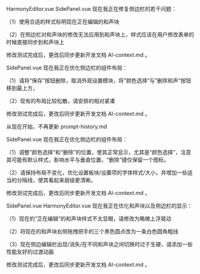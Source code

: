 HarmonyEditor.vue SidePanel.vue 现在我正在修复侧边栏的若干问题：

（1）使用合适的样式标明现在正在编辑的和声块

（2）在侧边栏对和声块的修改无法应用到和声块上，样式应该在用户修改表单的时候直接同步到和声块上

修改测试完成后，更改后同步更新开发文档 AI-context.md 。


SidePanel.vue 现在我正在优化侧边栏的组件布局：

（1）请将“保存”按钮删除，取消外观设置模块，将”颜色选择“与”删除和声“按钮移到最上方，

（2）现有的布局比较松散，请安排的相对紧凑

修改测试完成后，更改后同步更新开发文档 AI-context.md 。

从现在开始，不再更新 prompt-history.md


SidePanel.vue 现在我正在优化侧边栏的组件布局：

（1）调整”颜色选择“和“删除”的位置，使其正常显示，尤其是“颜色选择”，注意其可能有默认样式，影响水平与垂直位置，“删除”键仅保留一个图标。

（2）请保持布局不变化，优化设置板块/设置项的字体样式/大小，并增加一些适当的分隔线，使其看起来层级更清晰。

修改测试完成后，更改后同步更新开发文档 AI-context.md 。


SidePanel.vue HarmonyEditor.vue 现在我正在优化和声块以及侧边栏的显示：

（1）现在的“正在编辑”的和声块样式不太显眼，请修改为略微上浮晃动

（2）将现在的和声块右侧拖拽把手的三个黑色圆点改为一条白色圆角粗线

（3）现在侧边编辑栏出现/消失/在不同和声块之间切换时过于生硬，请添加一些性能友好的过渡动画

修改测试完成后，更改后同步更新开发文档 AI-context.md 。
